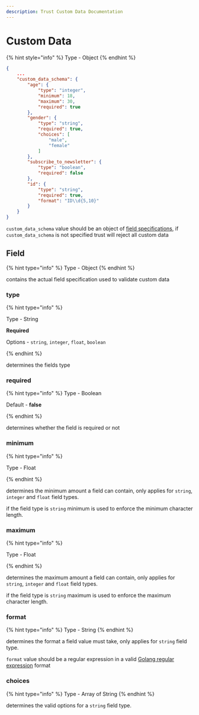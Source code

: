 ```yaml
---
description: Trust Custom Data Documentation
---
```


# Custom Data

{% hint style="info" %}
Type - Object
{% endhint %}

```json
{
    ...
    "custom_data_schema": {
        "age": {
            "type": "integer",
            "minimum": 18,
            "maximum": 30,
            "required": true
        },
        "gender": {
            "type": "string",
            "required": true,
            "choices": [
                "male",
                "female"
            ]
        },
        "subscribe_to_newsletter": {
            "type": "boolean",
            "required": false
        },
        "id": {
            "type": "string",
            "required": true,
            "format": "ID\\d{5,10}"
        }
    }
}
```

`custom_data_schema` value should be an object of [field specifications](./custom-data.md/#field), if `custom_data_schema` is not specified trust will reject all custom data

## Field

{% hint type="info" %}
Type - Object
{% endhint %}

contains the actual field specification used to validate custom data

### type

{% hint type="info" %}

Type - String

**Required**

Options - `string`, `integer`, `float`, `boolean`

{% endhint %}

determines the fields type

### required

{% hint type="info" %}
Type - Boolean

Default - **false**

{% endhint %}

determines whether the field is required or not

### minimum

{% hint type="info" %}

Type - Float

{% endhint %}

determines the minimum amount a field can contain, only applies for `string`, `integer` and `float` field types.

if the field type is `string` minimum is used to enforce the minimum character length.

### maximum

{% hint type="info" %}

Type - Float

{% endhint %}

determines the maximum amount a field can contain, only applies for `string`, `integer` and `float` field types.

if the field type is `string` maximum is used to enforce the maximum character length.

### format

{% hint type="info" %}
Type - String
{% endhint %}

determines the format a field value must take, only applies for `string` field type.

`format` value should be a regular expression in a valid [Golang regular expression](https://github.com/google/re2/wiki/Syntax) format

### choices

{% hint type="info" %}
Type - Array of String
{% endhint %}

determines the valid options for a `string` field type.
